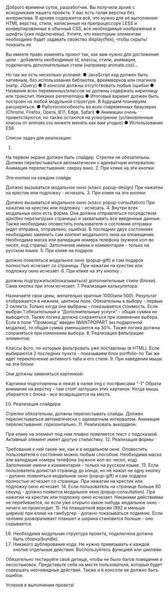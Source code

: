 Доброго времени суток, разработчик. Вы получили архив с исходниками нашего проекта. У вас есть голая верстка без интерактива. В архиве содержится всё, что нужно для её выполнения: HTML верстка, стили, написанные на препроцессоре LESS и конвертированные в обычный CSS, все необходимые изображения и шрифты (уже подключены). Учтите, что некоторым элементам необходимо будет задавать свойство display(flex), чтобы скрыть/показать их.

Вы имеете право изменять проект так, как вам нужно для достижения цели - добавлять необходимые id, классы, стили, анимации, подключать дополнительные стили (например animate.css)...

Но так же есть несколько условий:
● JavaScript код должен быть нативным, без использования библиотек, фреймворков или плагинов (напр. JQuery)
● В консоли должны отсутствовать любые ошибки
● Названия всех переменных/классов не должны содержать кириллицу или транслит. Никаких peremennaya
● Итоговый вариант должен быть построен на любой модульной структуре. В будущем планируем расширяться.
● Работоспособность во всех современных браузерах (Chrome, Firefox, Opera, IE11, Edge, Safari)
● Анимации очень приветствуются, но также остаются на усмотрение (установленные классы от animate.css можете менять как вам угодно)
● Использование ES6

Список задач для реализации:

1.

На первом экране должен быть слайдер. Стрелки не обязательны. Должен перелистываться автоматически с адекватным интервалом. Анимация перелистывания: сверху вниз. 2. При клике на эти кнопки:

Эти кнопки на каждом слайде

Должно вызываться модальное окно (класс popup-design)
При нажатии на крестик или подложку - исчезать. 3. При клике на эти кнопки:

Должно вызываться модальное окно (класс popup-consultation)
При нажатии на крестик или подложку - исчезать. 4. Внутри всех модальных окон есть форма. Она должна отправляться посредством ajax(без перезагрузки страницы) и захватывать все введенные данные. Также необходимо оповестить пользователя о состоянии отправки (идет отправка, отправлено, ошибка). В последних двух состояниях необходимо заменить сам контент модального окна на оповещение.
Необходима маска или валидация номера телефона (нужное кол-во чисел, код страны).
Заполнение имени и комментария - только на русском языке. 5. При клике на подарок

должно появляться модальное окно (popup-gift) и сам подарок полностью исчезает со страницы. При нажатии на крестик или подложку окно исчезает. 6. При клике на эту кнопку :

должны подгружаться(показываться) дополнительные стили (блоки). Сама кнопка при этом исчезает. 7. Реализация калькулятора:

Назначаете свои цены, желательно кратные 1000(или 500). Результат отображается в нижнем, цветном поле.
Обязательны к выбору - первые 2 селекта. Только когда они выбраны - показывается стоимость. Если выбран 1 обязательный и “Дополнительные услуги” - общая сумма не выводится. Также логика должна сохраняться при изменении выбора.
Если в поле “Промокод” введен IWANTPOPART (из подарочной модалки), то общая сумма уменьшается на 30%. Также логика должна сохраняться при изменении выбора. 8. Реализация фильтрации элементов:

Классы фото, по которым фильтровать уже поставлены (в HTML). Если выбираются 2 последних пункта - показываем блок portfolio-no
Так же идет переключение активного таба и его стиля. 9. При наведении мыши на эти блоки:

Они должны заменяться картинкой:

Картинки подготовлены и лежат в папке img с постфиксами “-1”
Обрати внимание на верстку - там стоят заглушки этих картинок.
Когда мышь убирается с блока - все возвращается на места.

10. Реализация слайдера:

Стрелки обязательны, должны перелистывать слайды. Должен перелистываться автоматически с адекватным интервалом. Анимация перелистывания: горизонтально. 11. Реализовать аккордеон:

При клике на элемент под ним плавно появляется текст с подсказкой. Активный элемент имеет другую стилистику. 12. Реализация формы

Требования к ней такие-же, как и в модальном окне. Оповестить пользователя о состоянии можно любым способом. Необходима маска или валидация номера телефона (нужное кол-во чисел, код).
Заполнение имени и комментария - только на русском языке. 13. Если пользователь долистал страницу до конца, но не нажал ни одну кнопку - должно появляться модальное окно (popup-gift) и сам подарок полностью исчезает со страницы. При нажатии на крестик или подложку окно исчезает. 14. Если пользователь на странице больше 60 секунд - должно появится модальное окно (popup-consultation). При нажатии на крестик или подложку окно исчезает. Никакими действиями не перебивается, но если уже открыто какое-нибудь модальное окно - ничего не происходит. 15. На планшетной версии (992 и меньше ширина) при клике на гамбургер - должно показываться подменю. Если человек разворачивает планшет и ширина становится больше - оно скрывается.

16. Необходима модульная структура проекта, подключена должна быть сборка(bundle).
17. Никакого дублирования кода. Не нужно привязывать к каждой кнопке отдельные действия. Воспользуйтесь функцией или циклами.

Обязательно тестируйте своё детище, чтобы не было багов поведения и несостыковок. Представьте себя на месте пользователя, который будет совершать неочевидные действия. Также и в консоли не должно быть ошибок.

Успехов в выполнении проекта!
